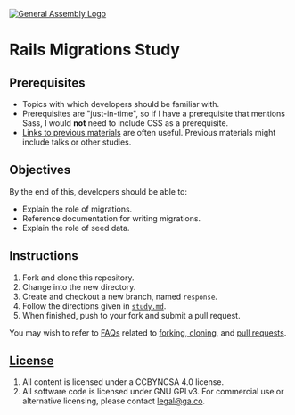 [![General Assembly Logo](https://camo.githubusercontent.com/1a91b05b8f4d44b5bbfb83abac2b0996d8e26c92/687474703a2f2f692e696d6775722e636f6d2f6b6538555354712e706e67)](https://generalassemb.ly/education/web-development-immersive)

# Rails Migrations Study

## Prerequisites

-   Topics with which developers should be familiar with.
-   Prerequisites are "just-in-time", so if I have a prerequisite that mentions
    Sass, I would **not** need to include CSS as a prerequisite.
-   [Links to previous materials](https://www.github.com/ga-wdi-boston/example)
    are often useful. Previous materials might include talks or other studies.

## Objectives

By the end of this, developers should be able to:

-   Explain the role of migrations.
-   Reference documentation for writing migrations.
-   Explain the role of seed data.

## Instructions

1.  Fork and clone this repository.
1.  Change into the new directory.
1.  Create and checkout a new branch, named `response`.
1.  Follow the directions given in [`study.md`](study.md).
1.  When finished, push to your fork and submit a pull request.

You may wish to refer to [FAQs](https://github.com/ga-wdi-boston/meta/wiki/)
related to [forking,
cloning](https://github.com/ga-wdi-boston/meta/wiki/ForkAndClone), and [pull
requests](https://github.com/ga-wdi-boston/meta/wiki/PullRequest).

## [License](LICENSE)

1.  All content is licensed under a CC­BY­NC­SA 4.0 license.
1.  All software code is licensed under GNU GPLv3. For commercial use or
    alternative licensing, please contact legal@ga.co.
